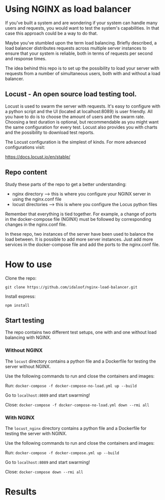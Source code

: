 # Using NGINX as load balancer

If you've built a system and are wondering if your system can handle many users and requests, you would want to test the system's capabilities. In that case this approach could be a way to do that.

Maybe you've stumbled upon the term load balancing. Briefly described, a load balancer distributes requests across multiple server instances to ensure that your system is reliable, both in terms of requests per second and response times.

The idea behind this repo is to set up the possibility to load your server with requests from a number of simultaneous users, both with and without a load balancer.

## Locust - An open source load testing tool.

Locust is used to swarm the server with requests. It's easy to configure with a python script and the UI (located at localhost:8089) is user friendly. All you have to do is to choose the amount of users and the swarm rate. Choosing a test duration is optional, but recommendable as you might want the same configuration for every test. Locust also provides you with charts and the possibility to download test reports.

The Locust configuration is the simplest of kinds. For more advanced configurations visit:

https://docs.locust.io/en/stable/

## Repo content

Study these parts of the repo to get a better understanding:

- nginx directory --> this is where you configure your NGINX server in using the nginx.conf file
- locust directories --> this is where you configure the Locus python files

Remember that everything is tied together. For example, a change of ports in the docker-compose file (NGINX) must be followed by
corresponding changes in the nginx.conf file.

In these repo, two instances of the server have been used to balance the load between. It is possible to add more server instances. Just add more services in the docker-compose file and add the ports to the nginx.conf file.


# How to use

Clone the repo:

```git clone https://github.com/idaloof/nginx-load-balancer.git```

Install express:

```npm install```

## Start testing
The repo contains two different test setups, one with and one without load balancing with NGINX.

### Without NGINX

The ```locust``` directory contains a python file and a Dockerfile for testing the server without NGINX.

Use the following commands to run and close the containers and images:

Run: ```docker-compose -f docker-compose-no-load.yml up --build```

Go to ```localhost:8089``` and start swarming!

Close: ```docker-compose -f docker-compose-no-load.yml down --rmi all```

### With NGINX
The ```locust_nginx``` directory contains a python file and a Dockerfile for testing the server with NGINX.

Use the following commands to run and close the containers and images:

Run: ```docker-compose -f docker-compose.yml up --build```

Go to ```localhost:8089``` and start swarming!

Close: ```docker-compose down --rmi all```

# Results

